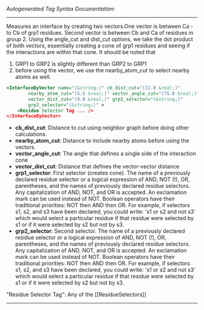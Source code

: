 <!-- THIS IS AN AUTOGENERATED FILE: Don't edit it directly, instead change the schema definition in the code itself. -->

_Autogenerated Tag Syntax Documentation:_

---
Measures an interface by creating two vectors.One vector is between Ca - to Cb of grp1 residues.  Second vector is between Cb and Ca of residues in group 2.
 Using the angle_cut and dist_cut options, we take the dot product of both vectors,
 essentially creating a cone of grp1 residues and seeing if the interactions are within that cone.
It should be noted that 
  1) GRP1 to GRP2 is slightly different than GRP2 to GRP1
  2) before using the vector, we use the nearby_atom_cut to select nearby atoms as well.

```xml
<InterfaceByVector name="(&string;)" cb_dist_cut="(11.0 &real;)"
        nearby_atom_cut="(5.5 &real;)" vector_angle_cut="(75.0 &real;)"
        vector_dist_cut="(9.0 &real;)" grp1_selector="(&string;)"
        grp2_selector="(&string;)" >
    <Residue Selector Tag ... />
</InterfaceByVector>
```

-   **cb_dist_cut**: Distance to cut using neighbor graph before doing other calculations.
-   **nearby_atom_cut**: Distance to include nearby atoms before using the vectors.
-   **vector_angle_cut**: The angle that defines a single side of the interaction cone
-   **vector_dist_cut**: Distance that defines the vector-vector distance
-   **grp1_selector**: First selector (creates cone). The name of a previously declared residue selector or a logical expression of AND, NOT (!), OR, parentheses, and the names of previously declared residue selectors. Any capitalization of AND, NOT, and OR is accepted. An exclamation mark can be used instead of NOT. Boolean operators have their traditional priorities: NOT then AND then OR. For example, if selectors s1, s2, and s3 have been declared, you could write: 's1 or s2 and not s3' which would select a particular residue if that residue were selected by s1 or if it were selected by s2 but not by s3.
-   **grp2_selector**: Second selector. The name of a previously declared residue selector or a logical expression of AND, NOT (!), OR, parentheses, and the names of previously declared residue selectors. Any capitalization of AND, NOT, and OR is accepted. An exclamation mark can be used instead of NOT. Boolean operators have their traditional priorities: NOT then AND then OR. For example, if selectors s1, s2, and s3 have been declared, you could write: 's1 or s2 and not s3' which would select a particular residue if that residue were selected by s1 or if it were selected by s2 but not by s3.


"Residue Selector Tag": Any of the [[ResidueSelectors]]

---
